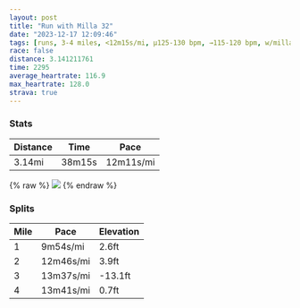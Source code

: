 ```yaml
---
layout: post
title: "Run with Milla 32"
date: "2023-12-17 12:09:46"
tags: [runs, 3-4 miles, <12m15s/mi, μ125-130 bpm, →115-120 bpm, w/milla]
race: false
distance: 3.141211761
time: 2295
average_heartrate: 116.9
max_heartrate: 128.0
strava: true
---
```


### Stats

| Distance | Time | Pace |
|----------|------|------|
|3.14mi|38m15s|12m11s/mi|

{% raw %}
<img src='https://maps.googleapis.com/maps/api/staticmap?maptype=roadmap&path=enc:}iwwFbvsbMX@LF@DFIPQFDCDAAA@CLLEKLABBEQ`@BCDH?\SKjD`_@FLs@sDe@}Ec@w@a@JWNFNSAOKCDCSLC@GAg@DCXLZ^@r@IbA^[PCPBRCj@TFFXMJL\Na@zAOXIMe@rAe@jByAhF_@hAKRKt@vAt@b@`@~@f@`@^Z@HHTHv@f@B?b@XX\HPXFXXfB`A`@P^TRf@|@f@t@Pb@Br@VFFh@JJ?pBb@j@Rr@Zl@HnAIbC@f@JhAl@PCFE\[\Id@@`@JDA?k@GU?e@BYXWJ?PENDjAG\@lAKR[`@QT@JEF?XBXJb@?^G^FNAJIFCbBC^Ff@TJ@ZNd@BLFRh@~@~@\tAZE^MdB]b@EZY^AVHJT^h@Rr@\VfAJy@Ik@Oa@A_AMKGIMe@Yw@cAOOOGa@Ba@Na@HIBc@b@w@BYG[CO@MCMKUUCKMGMSK][M_@Uc@]KMi@IWSm@IS@m@LO@qA_@[?}@Ka@Q_@Gc@z@[^?NM^Ed@@TU|@[N]FWAMBYXa@VYA[QWSU@c@Se@A_@Bc@CYBg@A{@BOIg@GyBu@s@Kk@Uo@MaCw@]Sc@{@_AUa@OcAs@OUc@MSWu@i@w@]}AeAyBuAKKgBcAeAy@i@Wl@RbAj@zBzAi@[][@G&key=AIzaSyC1MId7bFpkLXNAaYhBSTb8jLyiSqzbDtM&size=800x800&markers=color:yellow|label:S|40.75695,-73.99794&markers=color:green|label:F|40.75697,-74.00520999999999'>
{% endraw %}

### Splits

| Mile | Pace | Elevation |
|------|------|-----------|
|1|9m54s/mi|2.6ft|
|2|12m46s/mi|3.9ft|
|3|13m37s/mi|-13.1ft|
|4|13m41s/mi|0.7ft|
